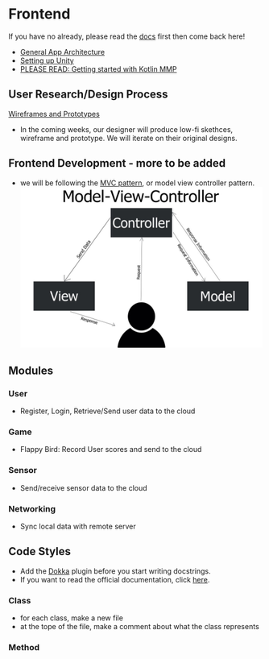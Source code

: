 # Frontend
If you have no already, please read the [docs](https://github.com/UBC-BEST/m2m-docs) first then come back here! 
- [General App Architecture](https://developer.android.com/jetpack/guide)
- [Setting up Unity](https://medium.com/@razvan_57516/how-to-embed-unity-3d-in-a-native-android-app-5d030673bbf4)
- [PLEASE READ: Getting started with Kotlin MMP](https://kotlinlang.org/docs/mobile/create-first-app.html)

## User Research/Design Process 
[Wireframes and Prototypes](https://www.justinmind.com/blog/whats-the-difference-between-wireframes-and-prototypes/#:~:text=To%20break%20it%20down%2C%20website,more%20visual%20detail%20and%20interaction.&text=Read%20on%20for%20more%20on,web%20or%20mobile%20design%20process.)
- In the coming weeks, our designer will produce low-fi skethces, wireframe and prototype. We will iterate on their original designs.

## Frontend Development - more to be added
- we will be following the [MVC pattern](https://medium.com/@joespinelli_6190/mvc-model-view-controller-ef878e2fd6f5), or model view controller pattern. 
![mvc](/photos/mvc.jpg "mvc")

## Modules 
### User
- Register, Login, Retrieve/Send user data to the cloud
### Game
- Flappy Bird: Record User scores and send to the cloud
### Sensor 
- Send/receive sensor data to the cloud
### Networking
- Sync local data with remote server

## Code Styles 
- Add the [Dokka](https://github.com/Kotlin/dokka) plugin before you start writing docstrings. 
- If you want to read the official documentation, click [here](https://kotlinlang.org/docs/reference/kotlin-doc.html).
### Class
- for each class, make a new file 
- at the tope of the file, make a comment about what the class represents

### Method 

<!-- Mock
Earbud/Complimentary testing app
Actual Glove -->
